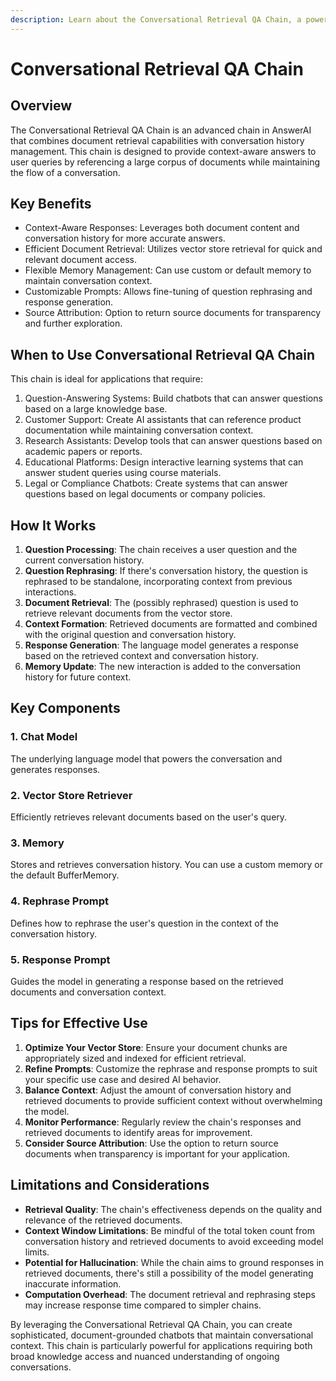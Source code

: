 ```yaml
---
description: Learn about the Conversational Retrieval QA Chain, a powerful tool for document-based Q&A with conversation history in AnswerAI
---
```


# Conversational Retrieval QA Chain

## Overview

The Conversational Retrieval QA Chain is an advanced chain in AnswerAI that combines document retrieval capabilities with conversation history management. This chain is designed to provide context-aware answers to user queries by referencing a large corpus of documents while maintaining the flow of a conversation.

## Key Benefits

- Context-Aware Responses: Leverages both document content and conversation history for more accurate answers.
- Efficient Document Retrieval: Utilizes vector store retrieval for quick and relevant document access.
- Flexible Memory Management: Can use custom or default memory to maintain conversation context.
- Customizable Prompts: Allows fine-tuning of question rephrasing and response generation.
- Source Attribution: Option to return source documents for transparency and further exploration.

## When to Use Conversational Retrieval QA Chain

This chain is ideal for applications that require:

1. Question-Answering Systems: Build chatbots that can answer questions based on a large knowledge base.
2. Customer Support: Create AI assistants that can reference product documentation while maintaining conversation context.
3. Research Assistants: Develop tools that can answer questions based on academic papers or reports.
4. Educational Platforms: Design interactive learning systems that can answer student queries using course materials.
5. Legal or Compliance Chatbots: Create systems that can answer questions based on legal documents or company policies.

## How It Works

1. **Question Processing**: The chain receives a user question and the current conversation history.
2. **Question Rephrasing**: If there's conversation history, the question is rephrased to be standalone, incorporating context from previous interactions.
3. **Document Retrieval**: The (possibly rephrased) question is used to retrieve relevant documents from the vector store.
4. **Context Formation**: Retrieved documents are formatted and combined with the original question and conversation history.
5. **Response Generation**: The language model generates a response based on the retrieved context and conversation history.
6. **Memory Update**: The new interaction is added to the conversation history for future context.

## Key Components

### 1. Chat Model

The underlying language model that powers the conversation and generates responses.

### 2. Vector Store Retriever

Efficiently retrieves relevant documents based on the user's query.

### 3. Memory

Stores and retrieves conversation history. You can use a custom memory or the default BufferMemory.

### 4. Rephrase Prompt

Defines how to rephrase the user's question in the context of the conversation history.

### 5. Response Prompt

Guides the model in generating a response based on the retrieved documents and conversation context.

## Tips for Effective Use

1. **Optimize Your Vector Store**: Ensure your document chunks are appropriately sized and indexed for efficient retrieval.
2. **Refine Prompts**: Customize the rephrase and response prompts to suit your specific use case and desired AI behavior.
3. **Balance Context**: Adjust the amount of conversation history and retrieved documents to provide sufficient context without overwhelming the model.
4. **Monitor Performance**: Regularly review the chain's responses and retrieved documents to identify areas for improvement.
5. **Consider Source Attribution**: Use the option to return source documents when transparency is important for your application.

## Limitations and Considerations

- **Retrieval Quality**: The chain's effectiveness depends on the quality and relevance of the retrieved documents.
- **Context Window Limitations**: Be mindful of the total token count from conversation history and retrieved documents to avoid exceeding model limits.
- **Potential for Hallucination**: While the chain aims to ground responses in retrieved documents, there's still a possibility of the model generating inaccurate information.
- **Computation Overhead**: The document retrieval and rephrasing steps may increase response time compared to simpler chains.

By leveraging the Conversational Retrieval QA Chain, you can create sophisticated, document-grounded chatbots that maintain conversational context. This chain is particularly powerful for applications requiring both broad knowledge access and nuanced understanding of ongoing conversations.
